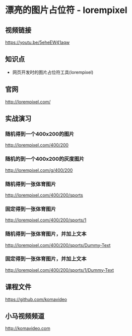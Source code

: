 漂亮的图片占位符 - lorempixel
==========================

## 视频链接

https://youtu.be/5eheEW41aqw

## 知识点

* 网页开发时的图片占位符工具(lorempixel)

## 官网

http://lorempixel.com/

## 实战演习

### 随机得到一个400x200的图片

http://lorempixel.com/400/200

### 随机的到一个400x200的灰度图片

http://lorempixel.com/g/400/200

### 随机得到一张体育图片

http://lorempixel.com/400/200/sports

### 固定得到一张体育图片

http://lorempixel.com/400/200/sports/1

### 随机得到一张体育图片，并加上文本

http://lorempixel.com/400/200/sports/Dummy-Text

### 固定得到一张体育图片，并加上文本

http://lorempixel.com/400/200/sports/1/Dummy-Text

## 课程文件

https://github.com/komavideo

## 小马视频频道

http://komavideo.com
